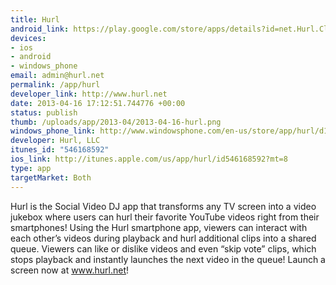 ```yaml
--- 
title: Hurl
android_link: https://play.google.com/store/apps/details?id=net.Hurl.Client
devices: 
- ios
- android
- windows_phone
email: admin@hurl.net
permalink: /app/hurl
developer_link: http://www.hurl.net
date: 2013-04-16 17:12:51.744776 +00:00
status: publish
thumb: /uploads/app/2013-04/2013-04-16-hurl.png
windows_phone_link: http://www.windowsphone.com/en-us/store/app/hurl/d1b04543-b4cc-49f0-b46e-7e542ad1424a
developer: Hurl, LLC
itunes_id: "546168592"
ios_link: http://itunes.apple.com/us/app/hurl/id546168592?mt=8
type: app
targetMarket: Both
---
```


Hurl is the Social Video DJ app that transforms any TV screen into a video jukebox where users can hurl their favorite YouTube videos right from their smartphones! Using the Hurl smartphone app, viewers can interact with each other’s videos during playback and hurl additional clips into a shared queue. Viewers can like or dislike videos and even “skip vote” clips, which stops playback and instantly launches the next video in the queue! Launch a screen now at www.hurl.net!
